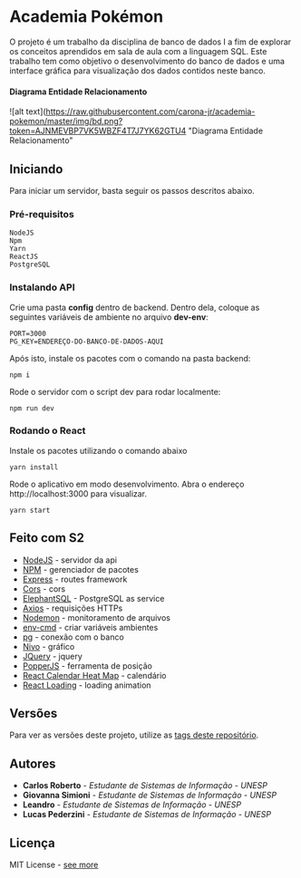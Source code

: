 # Academia Pokémon

O projeto é um trabalho da disciplina de banco de dados I a fim de explorar os conceitos aprendidos em sala de aula com a linguagem SQL. Este trabalho tem como objetivo o desenvolvimento do banco de dados e uma interface gráfica para visualização dos dados contidos neste banco.

#### Diagrama Entidade Relacionamento
![alt text](https://raw.githubusercontent.com/carona-jr/academia-pokemon/master/img/bd.png?token=AJNMEVBP7VK5WBZF4T7J7YK62GTU4 "Diagrama Entidade Relacionamento"

## Iniciando

Para iniciar um servidor, basta seguir os passos descritos abaixo.

### Pré-requisitos

```
NodeJS
Npm
Yarn
ReactJS
PostgreSQL
```

### Instalando API

Crie uma pasta **config** dentro de backend. 
Dentro dela, coloque as seguintes variáveis de ambiente no arquivo **dev-env**:

```
PORT=3000
PG_KEY=ENDEREÇO-DO-BANCO-DE-DADOS-AQUI
```

Após isto, instale os pacotes com o comando na pasta backend: 

```
npm i
```

Rode o servidor com o script dev para rodar localmente:

```
npm run dev
```


### Rodando o React

Instale os pacotes utilizando o comando abaixo

```
yarn install
```

Rode o aplicativo em modo desenvolvimento. Abra o endereço http://localhost:3000 para visualizar.

```
yarn start
```

## Feito com S2

* [NodeJS](https://nodejs.org/en/docs/) - servidor da api
* [NPM](https://www.npmjs.com/) - gerenciador de pacotes
* [Express](https://expressjs.com/) - routes framework
* [Cors](https://www.npmjs.com/package/cors) - cors
* [ElephantSQL](https://www.elephantsql.com/) - PostgreSQL as service
* [Axios](https://www.npmjs.com/package/axios) - requisições HTTPs
* [Nodemon](https://www.npmjs.com/package/nodemon) - monitoramento de arquivos
* [env-cmd](https://www.npmjs.com/package/env-cmd) - criar variáveis ambientes
* [pg](https://www.npmjs.com/package/pg) - conexão com o banco
* [Nivo](https://nivo.rocks/components) - gráfico
* [JQuery](https://jquery.com/) - jquery
* [PopperJS](https://popper.js.org/) - ferramenta de posição
* [React Calendar Heat Map](https://www.npmjs.com/package/react-calendar-heatmap) - calendário
* [React Loading](https://www.npmjs.com/package/react-loading) - loading animation

## Versões

Para ver as versões deste projeto, utilize as [tags deste repositório](https://github.com/carona-jr/academia-pokemon/releases). 

## Autores

* **Carlos Roberto** - *Estudante de Sistemas de Informação - UNESP* 
* **Giovanna Simioni** - *Estudante de Sistemas de Informação - UNESP* 
* **Leandro** - *Estudante de Sistemas de Informação - UNESP* 
* **Lucas Pederzini** - *Estudante de Sistemas de Informação - UNESP* 

## Licença

MIT License - [see more](https://github.com/carona-jr/academia-pokemon/blob/master/LICENSE)

